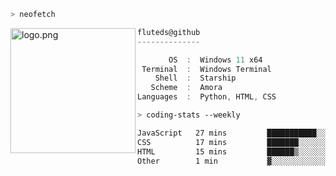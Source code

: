 ```zsh
> neofetch
```

<!--img align="left" src="https://github.com/fluteds.png" alt="logo.png" width="200"/>-->
<img align="left" src="https://external-content.duckduckgo.com/iu/?u=https%3A%2F%2F78.media.tumblr.com%2F975fca5f82161b190efdcaa05ffbd4ec%2Ftumblr_p6q6m9TJF01x3p3jmo1_500.png&f=1&nofb=1" alt="logo.png" width="200"/>

```csharp
fluteds@github
--------------

       OS  :  Windows 11 x64
 Terminal  :  Windows Terminal
    Shell  :  Starship
   Scheme  :  Amora
Languages  :  Python, HTML, CSS
```

```zsh
> coding-stats --weekly
```

<!--START_SECTION:waka-->

```txt
JavaScript   27 mins         ███████████░░░░░░░░░░░░░░   44.10 %
CSS          17 mins         ███████░░░░░░░░░░░░░░░░░░   27.98 %
HTML         15 mins         ██████▒░░░░░░░░░░░░░░░░░░   24.84 %
Other        1 min           ▓░░░░░░░░░░░░░░░░░░░░░░░░   03.08 %
```

<!--END_SECTION:waka-->

